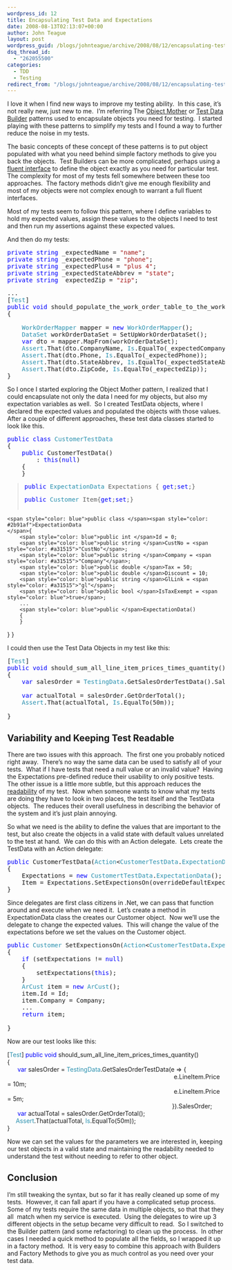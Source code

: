 ```yaml
---
wordpress_id: 12
title: Encapsulating Test Data and Expectations
date: 2008-08-13T02:13:07+00:00
author: John Teague
layout: post
wordpress_guid: /blogs/johnteague/archive/2008/08/12/encapsulating-test-data-and-expectations.aspx
dsq_thread_id:
  - "262055500"
categories:
  - TDD
  - Testing
redirect_from: "/blogs/johnteague/archive/2008/08/12/encapsulating-test-data-and-expectations.aspx/"
---
```

I love it when I find new ways to improve my testing ability.&nbsp; In this case, it&#8217;s not really new, just new to me.&nbsp; I&#8217;m referring The [Object Mother](http://c2.com/cgi/wiki?ObjectMother) or [Test Data Builder](http://nat.truemesh.com/archives/000714.html) patterns used to encapsulate objects you need for testing.&nbsp; I started playing with these patterns to simplify my tests and I found a way to further reduce the noise in my tests.

The basic concepts of these concept of these patterns is to put object populated with what you need behind simple factory methods to give you back the objects.&nbsp; Test Builders can be more complicated, perhaps using a [fluent interface](http://codebetter.com/blogs/gregyoung/archive/2008/04/16/dddd-6-fluent-builders-alternate-ending.aspx) to define the object exactly as you need for particular test.&nbsp; The complexity for most of my tests fell somewhere between these too approaches.&nbsp; The factory methods didn&#8217;t give me enough flexibility and most of my objects were not complex enough to warrant a full fluent interfaces.

Most of my tests seem to follow this pattern, where I define variables to hold my expected values, assign these values to the objects I need to test and then run my assertions against these expected values.

And then do my tests:

<pre><span style="color: blue">private string </span>_expectedName = <span style="color: #a31515">"name"</span>;
<span style="color: blue">private string </span>_expectedPhone = <span style="color: #a31515">"phone"</span>;
<span style="color: blue">private string </span>_expectedPlus4 = <span style="color: #a31515">"plus 4"</span>;
<span style="color: blue">private string </span>_expectedStateAbbrev = <span style="color: #a31515">"state"</span>;
<span style="color: blue">private string </span>_expectedZip = <span style="color: #a31515">"zip"</span>;</pre>

<pre>...
[<span style="color: #2b91af">Test</span>]
<span style="color: blue">public void </span>should_populate_the_work_order_table_to_the_work_order_dto()
{
    
    <span style="color: #2b91af">WorkOrderMapper </span>mapper = <span style="color: blue">new </span><span style="color: #2b91af">WorkOrderMapper</span>();
    <span style="color: #2b91af">DataSet </span>workOrderDataSet = SetUpWorkOrderDataSet();
    <span style="color: blue">var </span>dto = mapper.MapFrom(workOrderDataSet);
    <span style="color: #2b91af">Assert</span>.That(dto.CompanyName, <span style="color: #2b91af">Is</span>.EqualTo(_expectedCompanyName));
    <span style="color: #2b91af">Assert</span>.That(dto.Phone, <span style="color: #2b91af">Is</span>.EqualTo(_expectedPhone));
    <span style="color: #2b91af">Assert</span>.That(dto.StateAbbrev, <span style="color: #2b91af">Is</span>.EqualTo(_expectedStateAbbrev));
    <span style="color: #2b91af">Assert</span>.That(dto.ZipCode, <span style="color: #2b91af">Is</span>.EqualTo(_expectedZip));
}</pre>

[](http://11011.net/software/vspaste)[](http://11011.net/software/vspaste)

So I once I started exploring the Object Mother pattern, I realized that I could encapsulate not only the data I need for my objects, but also my expectation variables as well.&nbsp; So I created TestData objects, where I declared the expected values and populated the objects with those values.&nbsp; After a couple of different approaches, these test data classes started to look like this.

<pre><span style="color: blue">public class </span><span style="color: #2b91af">CustomerTestData
</span>{
    <span style="color: blue">public </span>CustomerTestData()
        : <span style="color: blue">this</span>(<span style="color: blue">null</span>)
    {
    }</pre>

> <pre><span style="color: blue">public </span><span style="color: #2b91af">ExpectationData </span>Expectations { <span style="color: blue">get</span>;<span style="color: blue">set</span>;} </pre>
> 
> <pre><span style="color: blue">public </span><span style="color: #2b91af">Customer </span>Item{<span style="color: blue">get</span>;<span style="color: blue">set</span>;} 
    <span style="color: blue">public class </span><span style="color: #2b91af">ExpectationData
    </span>{
        <span style="color: blue">public int </span>Id = 0;
        <span style="color: blue">public string </span>CustNo = <span style="color: #a31515">"CustNo"</span>;
        <span style="color: blue">public string </span>Company = <span style="color: #a31515">"Company"</span>;
        <span style="color: blue">public double </span>Tax = 50;
        <span style="color: blue">public double </span>Discount = 10;
        <span style="color: blue">public string </span>GlLink = <span style="color: #a31515">"gl"</span>;
        <span style="color: blue">public bool </span>IsTaxExempt = <span style="color: blue">true</span>;
        ...
        <span style="color: blue">public </span>ExpectationData()
        {
        }
   }
}</pre>

I could then use the Test Data Objects in my test like this:

<pre>[<span style="color: #2b91af">Test</span>] 
<span style="color: blue">public void </span>should_sum_all_line_item_prices_times_quantity()
{
    <span style="color: blue">var </span>salesOrder = <span style="color: #2b91af">TestingData</span>.GetSalesOrderTestData().SalesOrder;
    
    <span style="color: blue">var </span>actualTotal = salesOrder.GetOrderTotal();
    <span style="color: #2b91af">Assert</span>.That(actualTotal, <span style="color: #2b91af">Is</span>.EqualTo(50m));
    
}
</pre>

[](http://11011.net/software/vspaste)

## Variability and Keeping Test Readable

There are two issues with this approach.&nbsp; The first one you probably noticed right away.&nbsp; There&#8217;s no way the same data can be used to satisfy all of your tests.&nbsp; What if I have tests that need a null value or an invalid value?&nbsp; Having the Expectations pre-defined reduce their usability to only positive tests.&nbsp; The other issue is a little more subtle, but this approach reduces the [readability](http://dannorth.net/2008/06/let-your-examples-flow) of my test.&nbsp; Now when someone wants to know what my tests are doing they have to look in two places, the test itself and the TestData objects.&nbsp; The reduces their overall usefulness in describing the behavior of the system and it&#8217;s just plain annoying.

So what we need is the ability to define the values that are important to the test, but also create the objects in a valid state with default values unrelated to the test at hand.&nbsp; We can do this with an Action<T> delegate.&nbsp; Lets create the TestData with an Action<CustomerExpectations> delegate:

<pre><span style="color: blue">public </span>CustomerTestData(<span style="color: #2b91af">Action</span>&lt;<span style="color: #2b91af">CustomerTestData</span>.<span style="color: #2b91af">ExpectationData</span>&gt; overrideDefaultExpecations)
{
    Expectations = <span style="color: blue">new </span><span style="color: #2b91af">CustomertTestData</span>.<span style="color: #2b91af">ExpectationData</span>();
    Item = Expectations.SetExpectionsOn(overrideDefaultExpecations);
}</pre>

[](http://11011.net/software/vspaste)

Since delegates are first class citizens in .Net, we can pass that function around and execute when we need it.&nbsp; Let&#8217;s create a method in ExpectationData class the creates our Customer object.&nbsp; Now we&#8217;ll use the delegate to change the expected values.&nbsp; This will change the value of the expectations before we set the values on the Customer object. 

<pre><span style="color: blue">public </span><span style="color: #2b91af">Customer </span>SetExpectionsOn(<span style="color: #2b91af">Action</span>&lt;<span style="color: #2b91af">CustomerTestData</span>.<span style="color: #2b91af">ExpectationData</span>&gt; setExpectations)
{
    <span style="color: blue">if </span>(setExpectations != <span style="color: blue">null</span>)
    {
        setExpectations(<span style="color: blue">this</span>);
    }
    <span style="color: #2b91af">ArCust </span>item = <span style="color: blue">new </span><span style="color: #2b91af">ArCust</span>();
    item.Id = Id;
    item.Company = Company;
    ...
    <span style="color: blue">return </span>item;

}</pre>

Now are our test looks like this:

[<span style="color: #2b91af">Test</span>] <span style="color: blue">public void </span>should\_sum\_all\_line\_item\_prices\_times_quantity()  
{   
<span style="color: blue">&nbsp;&nbsp;&nbsp;&nbsp;&nbsp; var </span>salesOrder = <span style="color: #2b91af">TestingData</span>.GetSalesOrderTestData(e => {  
&nbsp;&nbsp;&nbsp;&nbsp;&nbsp;&nbsp;&nbsp;&nbsp;&nbsp;&nbsp;&nbsp;&nbsp;&nbsp;&nbsp;&nbsp;&nbsp;&nbsp;&nbsp;&nbsp;&nbsp;&nbsp;&nbsp;&nbsp;&nbsp;&nbsp;&nbsp;&nbsp;&nbsp;&nbsp;&nbsp;&nbsp;&nbsp;&nbsp;&nbsp;&nbsp;&nbsp;&nbsp;&nbsp;&nbsp;&nbsp;&nbsp;&nbsp;&nbsp;&nbsp;&nbsp;&nbsp;&nbsp;&nbsp;&nbsp;&nbsp;&nbsp;&nbsp;&nbsp;&nbsp;&nbsp;&nbsp;&nbsp;&nbsp;&nbsp;&nbsp;&nbsp;&nbsp;&nbsp;&nbsp;&nbsp;&nbsp;&nbsp;&nbsp;&nbsp;&nbsp;&nbsp;&nbsp;&nbsp;&nbsp;&nbsp;&nbsp;&nbsp;&nbsp;&nbsp;&nbsp;&nbsp;&nbsp;&nbsp;&nbsp;&nbsp;&nbsp;&nbsp;&nbsp;&nbsp;&nbsp;&nbsp;&nbsp;&nbsp;&nbsp;&nbsp;&nbsp;&nbsp; e.LineItem.Price = 10m;  
&nbsp;&nbsp;&nbsp;&nbsp;&nbsp;&nbsp;&nbsp;&nbsp;&nbsp;&nbsp;&nbsp;&nbsp;&nbsp;&nbsp;&nbsp;&nbsp;&nbsp;&nbsp;&nbsp;&nbsp;&nbsp;&nbsp;&nbsp;&nbsp;&nbsp;&nbsp;&nbsp;&nbsp;&nbsp;&nbsp;&nbsp;&nbsp;&nbsp;&nbsp;&nbsp;&nbsp;&nbsp;&nbsp;&nbsp;&nbsp;&nbsp;&nbsp;&nbsp;&nbsp;&nbsp;&nbsp;&nbsp;&nbsp;&nbsp;&nbsp;&nbsp;&nbsp;&nbsp;&nbsp;&nbsp;&nbsp;&nbsp;&nbsp;&nbsp;&nbsp;&nbsp;&nbsp;&nbsp;&nbsp;&nbsp;&nbsp;&nbsp;&nbsp;&nbsp;&nbsp;&nbsp;&nbsp;&nbsp;&nbsp;&nbsp;&nbsp;&nbsp;&nbsp;&nbsp;&nbsp;&nbsp;&nbsp;&nbsp;&nbsp;&nbsp;&nbsp;&nbsp;&nbsp;&nbsp;&nbsp;&nbsp;&nbsp;&nbsp;&nbsp;&nbsp;&nbsp;&nbsp; e.LineItem.Price = 5m;  
&nbsp;&nbsp;&nbsp;&nbsp;&nbsp;&nbsp;&nbsp;&nbsp;&nbsp;&nbsp;&nbsp;&nbsp;&nbsp;&nbsp;&nbsp;&nbsp;&nbsp;&nbsp;&nbsp;&nbsp;&nbsp;&nbsp;&nbsp;&nbsp;&nbsp;&nbsp;&nbsp;&nbsp;&nbsp;&nbsp;&nbsp;&nbsp;&nbsp;&nbsp;&nbsp;&nbsp;&nbsp;&nbsp;&nbsp;&nbsp;&nbsp;&nbsp;&nbsp;&nbsp;&nbsp;&nbsp;&nbsp;&nbsp;&nbsp;&nbsp;&nbsp;&nbsp;&nbsp;&nbsp;&nbsp;&nbsp;&nbsp;&nbsp;&nbsp;&nbsp;&nbsp;&nbsp;&nbsp;&nbsp;&nbsp;&nbsp;&nbsp;&nbsp;&nbsp;&nbsp;&nbsp;&nbsp;&nbsp;&nbsp;&nbsp;&nbsp;&nbsp;&nbsp;&nbsp;&nbsp;&nbsp;&nbsp;&nbsp;&nbsp;&nbsp;&nbsp;&nbsp;&nbsp;&nbsp;&nbsp;&nbsp;&nbsp;&nbsp;&nbsp;&nbsp;&nbsp; }).SalesOrder;   
&nbsp;&nbsp;&nbsp;&nbsp;&nbsp; <span style="color: blue">var </span>actualTotal = salesOrder.GetOrderTotal();   
<span style="color: #2b91af">&nbsp;&nbsp;&nbsp;&nbsp; Assert</span>.That(actualTotal, <span style="color: #2b91af">Is</span>.EqualTo(50m));   
} 

Now we can set the values for the parameters we are interested in, keeping our test objects in a valid state and maintaining the readability needed to understand the test without needing to refer to other object.

## Conclusion

I&#8217;m still tweaking the syntax, but so far it has really cleaned up some of my tests.&nbsp; However, it can fall apart if you have a complicated setup process.&nbsp; Some of my tests require the same data in multiple objects, so that that they all&nbsp; match when my service is executed.&nbsp; Using the delegates to wire up 3 different objects in the setup became very difficult to read.&nbsp; So I switched to the Builder pattern (and some refactoring) to clean up the process.&nbsp; In other cases I needed a quick method to populate all the fields, so I wrapped it up in a factory method.&nbsp; It is very easy to combine this approach with Builders and Factory Methods to give you as much control as you need over your test data.